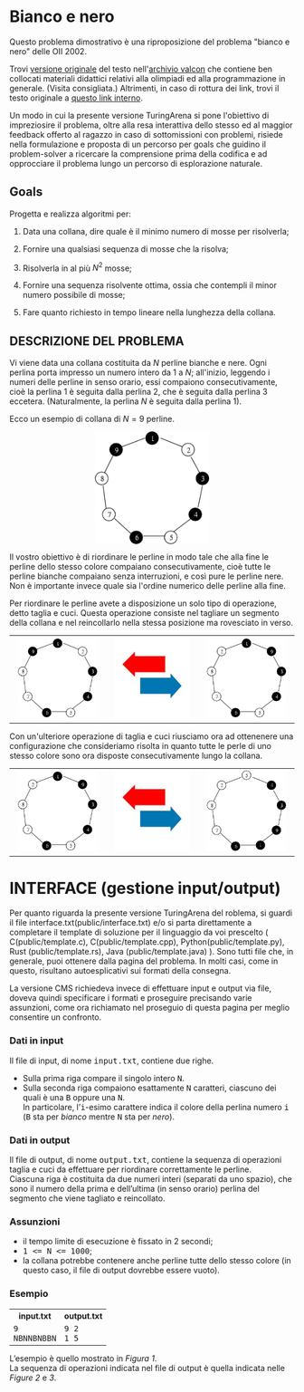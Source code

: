 # Bianco e nero #

Questo problema dimostrativo è una riproposizione del problema "bianco e nero" delle OII 2002.

Trovi [versione originale](http://www.valcon.it/c/bianco-e-nero/ "versione originale del testo del problema bianco e nero nell'archivio valcon")
del testo nell'[archivio valcon](http://www.valcon.it/c/oii/ "archivio valcon, contiene molti materiali didattici") che contiene ben collocati materiali didattici relativi alla olimpiadi ed alla programmazione in generale. (Visita consigliata.)
Altrimenti, in caso di rottura dei link,
trovi il testo originale a [questo link interno](public/bianco-e-nero_testo-originale.html "copia in locale del testo originale del problema bianco e nero").

Un modo in cui la presente versione TuringArena si pone l'obiettivo di impreziosire il problema, oltre alla resa interattiva dello stesso ed al maggior feedback offerto al ragazzo in caso di sottomissioni con problemi, risiede nella formulazione e proposta di un percorso per goals che guidino il problem-solver a ricercare la comprensione prima della codifica e ad opprocciare il problema lungo un percorso di esplorazione naturale.

## Goals ##

Progetta e realizza algoritmi per:

1. Data una collana, dire quale è il minimo numero di mosse per risolverla;

2. Fornire una qualsiasi sequenza di mosse che la risolva;

3. Risolverla in al più $N^2$ mosse;

4. Fornire una sequenza risolvente ottima, ossia che contempli il minor numero possibile di mosse;

5. Fare quanto richiesto in tempo lineare nella lunghezza della collana.


## DESCRIZIONE DEL PROBLEMA ##

Vi viene data una collana costituita da&nbsp;$N$ perline bianche e nere. Ogni perlina porta impresso un numero intero da&nbsp;$1$ a&nbsp;$N$; all'inizio, leggendo i numeri delle perline in senso orario, essi compaiono consecutivamente, cioè la perlina&nbsp;$1$ è seguita dalla perlina&nbsp;$2$, che è seguita dalla perlina&nbsp;$3$ eccetera. (Naturalmente, la perlina&nbsp;$N$ è seguita dalla perlina&nbsp;$1$).

Ecco un esempio di collana di $N=9$ perline.

<center>
<IMG align="center" SRC="public/figs/oii_2002_nero1.png" width="40%" height="40%">
</center>

<!---
![Figura 1. Una collana con 9 perline.](public/figs/oii_2002_nero1.png)
-->

Il vostro obiettivo è di riordinare le perline in modo tale che alla fine le perline dello stesso colore compaiano consecutivamente, cioè tutte le perline bianche compaiano senza interruzioni, e così pure le perline nere.
Non è importante invece quale sia l'ordine numerico delle perline alla fine.

Per riordinare le perline avete a disposizione un solo tipo di operazione, detto taglia e cuci.
Questa operazione consiste nel tagliare un segmento della collana e nel reincollarlo nella stessa posizione ma rovesciato in verso.

<table align="center">
<tr align="center">
<td><IMG SRC="public/figs/oii_2002_nero1.png" width="90%" height="90%"></td>
<td><IMG SRC="public/figs/right-and-back-arrow.png" width="90%" height="90%"></td>
<td><IMG SRC="public/figs/oii_2002_nero2.png" width="90%" height="90%"></td>
</tr>
</table>

<!---
![Figura 2. La collana di Figura 1 dopo un taglia e cuci del segmento compreso fra 9 e 2.](public/figs/oii_2002_nero2.png)
-->

Con un'ulteriore operazione di taglia e cuci riusciamo ora ad ottenenere una configurazione che consideriamo risolta in quanto tutte le perle di uno stesso colore sono ora disposte consecutivamente lungo la collana.

<table align="center">
<tr align="center">
<td><IMG SRC="public/figs/oii_2002_nero2.png" width="90%" height="90%"></td>
<td><IMG SRC="public/figs/right-and-back-arrow.png" width="90%" height="90%"></td>
<td><IMG SRC="public/figs/oii_2002_nero3.png" width="90%" height="90%"></td>
</tr>
</table>


<!---
![Figura 3. La collana di Figura 2 dopo un taglia e cuci del segmento compreso fra 1 e 5.](public/figs/oii_2002_nero3.png)
-->


# INTERFACE (gestione input/output) #

Per quanto riguarda la presente versione TuringArena del roblema, si guardi il file interface.txt(public/interface.txt) e/o si parta direttamente a completare il template di soluzione per il linguaggio da voi prescelto ( C(public/template.c), C(public/template.cpp), Python(public/template.py), Rust (public/template.rs), Java (public/template.java) ). Sono tutti file che, in generale, puoi ottenere dalla pagina del problema.
In molti casi, come in questo, risultano autoesplicativi sui formati della consegna.

La versione CMS richiedeva invece di effettuare input e output via file, doveva quindi specificare i formati e proseguire precisando varie assunzioni, come ora richiamato nel proseguio di questa pagina per meglio consentire un confronto.

<h3>Dati in input</h3>
<p>Il file di input, di nome <tt>input.txt</tt>, contiene due righe.</p>
<ul>
<li>Sulla prima riga compare il singolo intero <tt>N</tt>.</li>
<li>Sulla seconda riga compaiono esattamente <tt>N</tt> caratteri, ciascuno dei quali è una <tt>B</tt> oppure una <tt>N</tt>.<br />
In particolare, l&#8217;<tt>i</tt>-esimo carattere indica il colore della perlina numero <tt>i</tt> (<tt>B</tt> sta per <em>bianco</em> mentre <tt>N</tt> sta per <em>nero</em>).</li>
</ul>
<h3>Dati in output</h3>
<p>Il file di output, di nome <tt>output.txt</tt>, contiene la sequenza di operazioni taglia e cuci da effettuare per riordinare correttamente le perline.<br />
Ciascuna riga è costituita da due numeri interi (separati da uno spazio), che sono il numero della prima e dell&#8217;ultima (in senso orario) perlina del segmento che viene tagliato e reincollato.</p>

<h3>Assunzioni</h3>
<ul>
<li>il tempo limite di esecuzione è fissato in 2 secondi;</li>
<li><tt>1 &lt;= N &lt;= 1000</tt>;</li>
<li>la collana potrebbe contenere anche perline tutte dello stesso colore (in questo caso, il file di output dovrebbe essere vuoto).</li>
</ul>
<h3>Esempio</h3>
<div class="indent">
<table class="data">
<tbody>
<tr>
<th>input.txt</th>
<th>output.txt</th>
</tr>
<tr>
<td><tt>9<br />
NBNNBNBBN</tt></td>
<td><tt>9 2<br />
1 5</tt></td>
</tr>
</tbody>
</table>
</div>
<p>L&#8217;esempio è quello mostrato in <em>Figura 1</em>.<br />
La sequenza di operazioni indicata nel file di output è quella indicata nelle <em>Figure 2</em> e <em>3</em>.</p>
